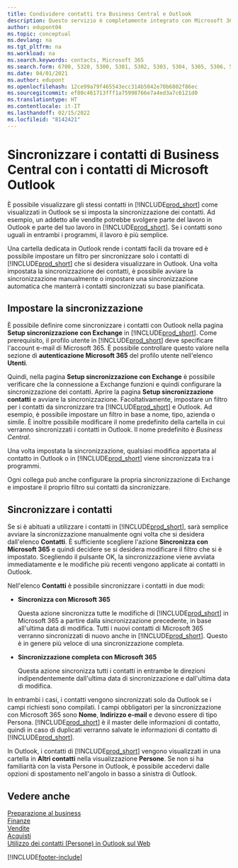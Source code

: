 ```yaml
---
title: Condividere contatti tra Business Central e Outlook
description: Questo servizio è completamente integrato con Microsoft 365 pertanto è possibile condividere i contatti tra Outlook e Business Central.
author: edupont04
ms.topic: conceptual
ms.devlang: na
ms.tgt_pltfrm: na
ms.workload: na
ms.search.keywords: contacts, Microsoft 365
ms.search.form: 6700, 5320, 5300, 5301, 5302, 5303, 5304, 5305, 5306, 5307, 5308, 5309, 5310, 5311
ms.date: 04/01/2021
ms.author: edupont
ms.openlocfilehash: 12ce99a79f465543ecc314b5042e70b6802f86ec
ms.sourcegitcommit: ef80c461713fff1a75998766e7a4ed3a7c6121d0
ms.translationtype: HT
ms.contentlocale: it-IT
ms.lasthandoff: 02/15/2022
ms.locfileid: "8142421"
---
```

# <a name="synchronize-contacts-in-business-central-with-contacts-in-microsoft-outlook"></a>Sincronizzare i contatti di Business Central con i contatti di Microsoft Outlook

È possibile visualizzare gli stessi contatti in [!INCLUDE[prod_short](includes/prod_short.md)] come visualizzati in Outlook se si imposta la sincronizzazione dei contatti. Ad esempio, un addetto alle vendite potrebbe svolgere parte del lavoro in Outlook e parte del tuo lavoro in [!INCLUDE[prod_short](includes/prod_short.md)]. Se i contatti sono uguali in entrambi i programmi, il lavoro è più semplice.  

Una cartella dedicata in Outlook rende i contatti facili da trovare ed è possibile impostare un filtro per sincronizzare solo i contatti di [!INCLUDE[prod_short](includes/prod_short.md)] che si desidera visualizzare in Outlook. Una volta impostata la sincronizzazione dei contatti, è possibile avviare la sincronizzazione manualmente o impostare una sincronizzazione automatica che manterrà i contatti sincronizzati su base pianificata.  

## <a name="set-up-synchronization"></a>Impostare la sincronizzazione
È possibile definire come sincronizzare i contatti con Outlook nella pagina **Setup sincronizzazione con Exchange** in [!INCLUDE[prod_short](includes/prod_short.md)]. Come prerequisito, il profilo utente in [!INCLUDE[prod_short](includes/prod_short.md)] deve specificare l'account e-mail di Microsoft 365. È possibile controllare questo valore nella sezione di **autenticazione Microsoft 365** del profilo utente nell'elenco **Utenti**.  

Quindi, nella pagina **Setup sincronizzazione con Exchange** è possibile verificare che la connessione a Exchange funzioni e quindi configurare la sincronizzazione dei contatti. Aprire la pagina **Setup sincronizzazione contatti** e avviare la sincronizzazione. Facoltativamente, impostare un filtro per i contatti da sincronizzare tra [!INCLUDE[prod_short](includes/prod_short.md)] e Outlook. Ad esempio, è possibile impostare un filtro in base a nome, tipo, azienda o simile. È inoltre possibile modificare il nome predefinito della cartella in cui verranno sincronizzati i contatti in Outlook. Il nome predefinito è *Business Central*.  

Una volta impostata la sincronizzazione, qualsiasi modifica apportata al contatto in Outlook o in [!INCLUDE[prod_short](includes/prod_short.md)] viene sincronizzata tra i programmi.  

Ogni collega può anche configurare la propria sincronizzazione di Exchange e impostare il proprio filtro sui contatti da sincronizzare.  

## <a name="synchronize-contacts"></a>Sincronizzare i contatti
Se si è abituati a utilizzare i contatti in [!INCLUDE[prod_short](includes/prod_short.md)], sarà semplice avviare la sincronizzazione manualmente ogni volta che si desidera dall'elenco **Contatti**. È sufficiente scegliere l'azione **Sincronizza con Microsoft 365** e quindi decidere se si desidera modificare il filtro che si è impostato. Scegliendo il pulsante OK, la sincronizzazione viene avviata immediatamente e le modifiche più recenti vengono applicate ai contatti in Outlook.  

Nell'elenco **Contatti** è possibile sincronizzare i contatti in due modi:

* **Sincronizza con Microsoft 365**

  Questa azione sincronizza tutte le modifiche di [!INCLUDE[prod_short](includes/prod_short.md)] in Microsoft 365 a partire dalla sincronizzazione precedente, in base all'ultima data di modifica. Tutti i nuovi contatti di Microsoft 365 verranno sincronizzati di nuovo anche in [!INCLUDE[prod_short](includes/prod_short.md)]. Questo è in genere più veloce di una sincronizzazione completa.  

* **Sincronizzazione completa con Microsoft 365**

  Questa azione sincronizza tutti i contatti in entrambe le direzioni indipendentemente dall'ultima data di sincronizzazione e dall'ultima data di modifica.  

In entrambi i casi, i contatti vengono sincronizzati solo da Outlook se i campi richiesti sono compilati. I campi obbligatori per la sincronizzazione con Microsoft 365 sono **Nome**, **Indirizzo e-mail** e devono essere di tipo Persona. [!INCLUDE[prod_short](includes/prod_short.md)] è il master delle informazioni di contatto, quindi in caso di duplicati verranno salvate le informazioni di contatto di [!INCLUDE[prod_short](includes/prod_short.md)].  

In Outlook, i contatti di [!INCLUDE[prod_short](includes/prod_short.md)] vengono visualizzati in una cartella in **Altri contatti** nella visualizzazione **Persone**. Se non si ha familiarità con la vista Persone in Outlook, è possibile accedervi dalle opzioni di spostamento nell'angolo in basso a sinistra di Outlook.  

## <a name="see-also"></a>Vedere anche
[Preparazione al business](ui-get-ready-business.md)  
[Finanze](finance.md)  
[Vendite](sales-manage-sales.md)  
[Acquisti](purchasing-manage-purchasing.md)  
[Utilizzo dei contatti (Persone) in Outlook sul Web](https://support.office.com/article/Using-contacts-People-in-Outlook-on-the-web-1e3438c7-26b2-420c-87de-3cea9d31b5cb?appver=OWB150)  


[!INCLUDE[footer-include](includes/footer-banner.md)]